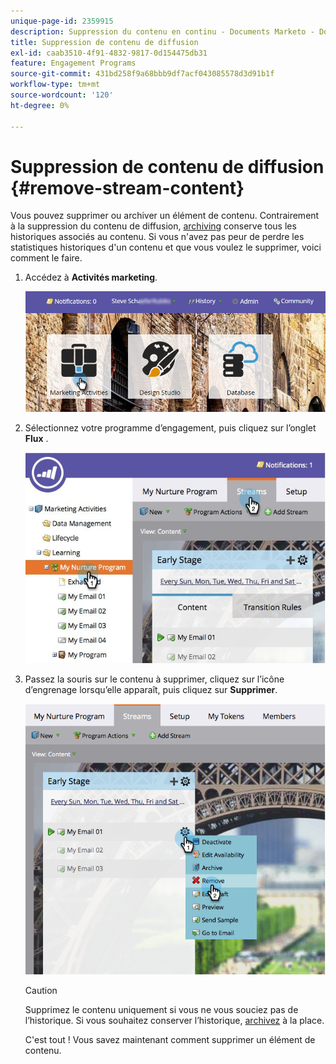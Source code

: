 ```yaml
---
unique-page-id: 2359915
description: Suppression du contenu en continu - Documents Marketo - Documentation du produit
title: Suppression de contenu de diffusion
exl-id: caab3510-4f91-4832-9817-0d154475db31
feature: Engagement Programs
source-git-commit: 431bd258f9a68bbb9df7acf043085578d3d91b1f
workflow-type: tm+mt
source-wordcount: '120'
ht-degree: 0%

---
```


# Suppression de contenu de diffusion {#remove-stream-content}

Vous pouvez supprimer ou archiver un élément de contenu. Contrairement à la suppression du contenu de diffusion, [archiving](/help/marketo/product-docs/email-marketing/drip-nurturing/using-stream-content/archive-and-unarchive-stream-content.md) conserve tous les historiques associés au contenu. Si vous n&#39;avez pas peur de perdre les statistiques historiques d&#39;un contenu et que vous voulez le supprimer, voici comment le faire.

1. Accédez à **Activités marketing**.

   ![](assets/login-marketing-activities-1.png)

1. Sélectionnez votre programme d’engagement, puis cliquez sur l’onglet **Flux** .

   ![](assets/cloneasteam-3.jpg)

1. Passez la souris sur le contenu à supprimer, cliquez sur l’icône d’engrenage lorsqu’elle apparaît, puis cliquez sur **Supprimer**.

   ![](assets/image2014-9-15-17-3a38-3a15.png)

   >[!CAUTION]
   >
   >Supprimez le contenu uniquement si vous ne vous souciez pas de l’historique. Si vous souhaitez conserver l’historique, [archivez](/help/marketo/product-docs/email-marketing/drip-nurturing/using-stream-content/archive-and-unarchive-stream-content.md) à la place.

   C&#39;est tout ! Vous savez maintenant comment supprimer un élément de contenu.
